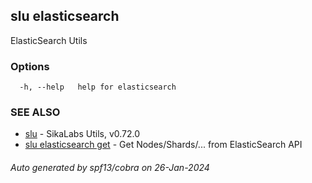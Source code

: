 ## slu elasticsearch

ElasticSearch Utils

### Options

```
  -h, --help   help for elasticsearch
```

### SEE ALSO

* [slu](slu.md)	 - SikaLabs Utils, v0.72.0
* [slu elasticsearch get](slu_elasticsearch_get.md)	 - Get Nodes/Shards/... from ElasticSearch API

###### Auto generated by spf13/cobra on 26-Jan-2024
